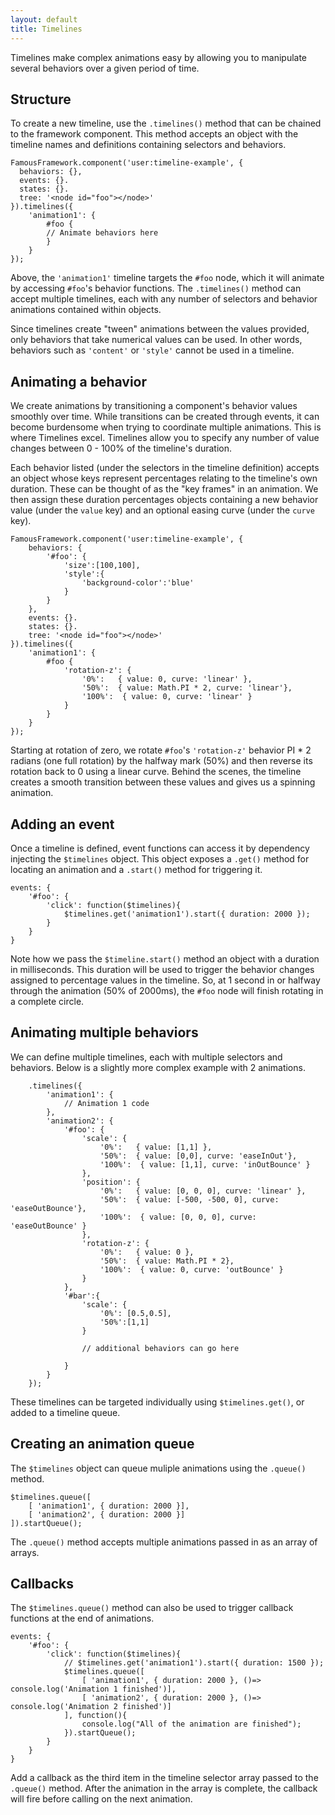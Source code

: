 ```yaml
---
layout: default
title: Timelines
---
```


Timelines make complex animations easy by allowing you to manipulate several behaviors over a given period of time. 

## Structure

To create a new timeline, use the `.timelines()` method that can be chained to the framework component. This method accepts an object with the timeline names and definitions containing selectors and behaviors. 

    FamousFramework.component('user:timeline-example', {
      behaviors: {},
      events: {}.
      states: {}.
      tree: '<node id="foo"></node>'
    }).timelines({
        'animation1': {
            #foo {
            // Animate behaviors here
            }
        }
    });



Above, the `'animation1'` timeline targets the `#foo` node, which it will animate by accessing `#foo`'s behavior functions. The `.timelines()` method can accept multiple timelines, each with any number of selectors and behavior animations contained within objects. 

Since timelines create "tween" animations between the values provided, only behaviors that take numerical values can be used. In other words, behaviors such as `'content'` or `'style'` cannot be used in a timeline.

  
## Animating a behavior

 We create animations by transitioning a component's behavior values smoothly over time. While transitions can be created through events, it can become burdensome when trying to coordinate multiple animations. This is where Timelines excel. Timelines allow you to specify any number of value changes between 0 - 100% of the timeline's duration.  

 Each behavior listed (under the selectors in the timeline definition) accepts an object whose keys represent percentages relating to the timeline's own duration. These can be thought of as the "key frames" in an animation. We then assign these duration percentages objects containing a new behavior value (under the `value` key) and an optional easing curve (under the `curve` key). 

    FamousFramework.component('user:timeline-example', {
        behaviors: {
            '#foo': {
                'size':[100,100],
                'style':{
                    'background-color':'blue'
                }
            }
        },
        events: {}.
        states: {}.
        tree: '<node id="foo"></node>'
    }).timelines({
        'animation1': {
            #foo {
                'rotation-z': {
                    '0%':   { value: 0, curve: 'linear' },
                    '50%':  { value: Math.PI * 2, curve: 'linear'},
                    '100%':  { value: 0, curve: 'linear' }
                }
            }
        }
    });

Starting at rotation of zero, we rotate `#foo`'s `'rotation-z'` behavior PI * 2 radians (one full rotation) by the halfway mark (50%) and then reverse its rotation back to 0 using a linear curve. Behind the scenes, the timeline creates a smooth transition between these values and gives us a spinning animation.


## Adding an event

Once a timeline is defined, event functions can access it by dependency injecting the `$timelines` object. This object exposes a `.get()` method for locating an animation and a `.start()` method for triggering it.

    events: {
        '#foo': {
            'click': function($timelines){
                $timelines.get('animation1').start({ duration: 2000 });
            }
        }
    }

Note how we pass the `$timeline.start()` method an object with a duration in milliseconds. This duration will be used to trigger the behavior changes assigned to percentage values in the timeline. So, at 1 second in or halfway through the animation (50% of 2000ms), the `#foo` node will finish rotating in a complete circle.   
 
  
## Animating multiple behaviors

We can define multiple timelines, each with multiple selectors and behaviors. Below is a slightly more complex example with 2 animations. 

        .timelines({
            'animation1': {
                // Animation 1 code
            },
            'animation2': {
                '#foo': {
                    'scale': {
                        '0%':   { value: [1,1] },
                        '50%':  { value: [0,0], curve: 'easeInOut'},
                        '100%':  { value: [1,1], curve: 'inOutBounce' }
                    },
                    'position': {
                        '0%':   { value: [0, 0, 0], curve: 'linear' },
                        '50%':  { value: [-500, -500, 0], curve: 'easeOutBounce'},
                        '100%':  { value: [0, 0, 0], curve: 'easeOutBounce' }
                    },
                    'rotation-z': {
                        '0%':   { value: 0 },
                        '50%':  { value: Math.PI * 2},
                        '100%':  { value: 0, curve: 'outBounce' }
                    }
                },
                '#bar':{
                    'scale': {
                        '0%': [0.5,0.5],
                        '50%':[1,1]
                    }

                    // additional behaviors can go here
                
                }
            }
        });

These timelines can be targeted individually using `$timelines.get()`, or added to a timeline queue.

## Creating an animation queue

The `$timelines` object can queue muliple animations using the `.queue()` method.

    $timelines.queue([
        [ 'animation1', { duration: 2000 }],
        [ 'animation2', { duration: 2000 }]
    ]).startQueue();

The `.queue()` method accepts multiple animations passed in as an array of arrays. 

## Callbacks

The `$timelines.queue()` method can also be used to trigger callback functions at the end of animations. 

    events: {
        '#foo': {
            'click': function($timelines){
                // $timelines.get('animation1').start({ duration: 1500 });
                $timelines.queue([
                    [ 'animation1', { duration: 2000 }, ()=> console.log('Animation 1 finished')],
                    [ 'animation2', { duration: 2000 }, ()=> console.log('Animation 2 finished')]
                ], function(){
                    console.log("All of the animation are finished");
                }).startQueue();
            }
        }
    }

Add a callback as the third item in the timeline selector array passed to the `.queue()` method. After the animation in the array is complete, the callback will fire before calling on the next animation. 
